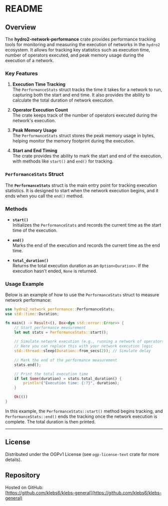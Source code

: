 # README

## Overview

The **hydro2-network-performance** crate provides performance tracking tools for monitoring and measuring the execution of networks in the `hydro2` ecosystem. It allows for tracking key statistics such as execution time, number of operators executed, and peak memory usage during the execution of a network.

### Key Features

1. **Execution Time Tracking**  
   The `PerformanceStats` struct tracks the time it takes for a network to run, capturing both the start and end time. It also provides the ability to calculate the total duration of network execution.

2. **Operator Execution Count**  
   The crate keeps track of the number of operators executed during the network's execution.

3. **Peak Memory Usage**  
   The `PerformanceStats` struct stores the peak memory usage in bytes, helping monitor the memory footprint during the execution.

4. **Start and End Timing**  
   The crate provides the ability to mark the start and end of the execution, with methods like `start()` and `end()` for tracking.

### `PerformanceStats` Struct

The **`PerformanceStats`** struct is the main entry point for tracking execution statistics. It is designed to start when the network execution begins, and it ends when you call the `end()` method.

### Methods

- **`start()`**  
  Initializes the `PerformanceStats` and records the current time as the start time of the execution.

- **`end()`**  
  Marks the end of the execution and records the current time as the end time.

- **`total_duration()`**  
  Returns the total execution duration as an `Option<Duration>`. If the execution hasn't ended, `None` is returned.

### Usage Example

Below is an example of how to use the `PerformanceStats` struct to measure network performance:

```rust
use hydro2_network_performance::PerformanceStats;
use std::time::Duration;

fn main() -> Result<(), Box<dyn std::error::Error>> {
    // Start performance measurement
    let mut stats = PerformanceStats::start();
    
    // Simulate network execution (e.g., running a network of operators)
    // Here you can replace this with your network execution logic
    std::thread::sleep(Duration::from_secs(2)); // Simulate delay
    
    // Mark the end of the performance measurement
    stats.end();

    // Print the total execution time
    if let Some(duration) = stats.total_duration() {
        println!("Execution time: {:?}", duration);
    }

    Ok(())
}
```

In this example, the `PerformanceStats::start()` method begins tracking, and `PerformanceStats::end()` ends the tracking once the network execution is complete. The total duration is then printed.

---

## License

Distributed under the OGPv1 License (see `ogp-license-text` crate for more details).

## Repository

Hosted on GitHub:  
[https://github.com/klebs6/klebs-general](https://github.com/klebs6/klebs-general)
